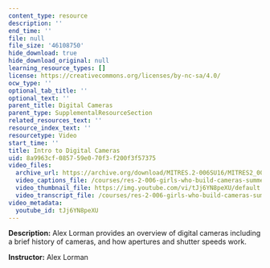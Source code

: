 ```yaml
---
content_type: resource
description: ''
end_time: ''
file: null
file_size: '46108750'
hide_download: true
hide_download_original: null
learning_resource_types: []
license: https://creativecommons.org/licenses/by-nc-sa/4.0/
ocw_type: ''
optional_tab_title: ''
optional_text: ''
parent_title: Digital Cameras
parent_type: SupplementalResourceSection
related_resources_text: ''
resource_index_text: ''
resourcetype: Video
start_time: ''
title: Intro to Digital Cameras
uid: 8a9963cf-0857-59e0-70f3-f200f3f57375
video_files:
  archive_url: https://archive.org/download/MITRES.2-006SU16/MITRES2_006SU16_talk3_300k.mp4
  video_captions_file: /courses/res-2-006-girls-who-build-cameras-summer-2016/646590660174598585c4deba1eae2d86_tJj6YN8peXU.vtt
  video_thumbnail_file: https://img.youtube.com/vi/tJj6YN8peXU/default.jpg
  video_transcript_file: /courses/res-2-006-girls-who-build-cameras-summer-2016/1f7de55027a49197132906197c2a1df5_tJj6YN8peXU.pdf
video_metadata:
  youtube_id: tJj6YN8peXU
---
```


**Description:** Alex Lorman provides an overview of digital cameras including a brief history of cameras, and how apertures and shutter speeds work.

**Instructor:** Alex Lorman

